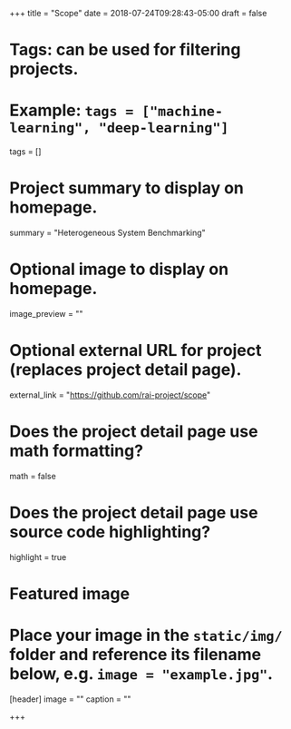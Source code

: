 +++
title = "Scope"
date = 2018-07-24T09:28:43-05:00
draft = false

# Tags: can be used for filtering projects.
# Example: `tags = ["machine-learning", "deep-learning"]`
tags = []

# Project summary to display on homepage.
summary = "Heterogeneous System Benchmarking"

# Optional image to display on homepage.
image_preview = ""

# Optional external URL for project (replaces project detail page).
external_link = "https://github.com/rai-project/scope"

# Does the project detail page use math formatting?
math = false

# Does the project detail page use source code highlighting?
highlight = true

# Featured image
# Place your image in the `static/img/` folder and reference its filename below, e.g. `image = "example.jpg"`.
[header]
image = ""
caption = ""

+++
